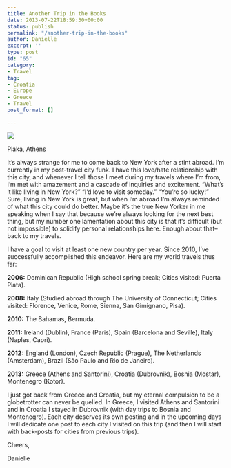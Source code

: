 ```yaml
---
title: Another Trip in the Books
date: 2013-07-22T18:59:30+00:00
status: publish
permalink: "/another-trip-in-the-books"
author: Danielle
excerpt: ''
type: post
id: "65"
category:
- Travel
tag:
- Croatia
- Europe
- Greece
- Travel
post_format: []

---
```

![](https://live.staticflickr.com/65535/49620760227_48ba1ea563_b.jpg)

Plaka, Athens

It’s always strange for me to come back to New York after a stint abroad. I’m currently in my post-travel city funk. I have this love/hate relationship with this city, and whenever I tell those I meet during my travels where I’m from, I’m met with amazement and a cascade of inquiries and excitement. “What’s it like living in New York?” “I’d love to visit someday.” “You’re so lucky!” Sure, living in New York is great, but when I’m abroad I’m always reminded of what this city could do better. Maybe it’s the true New Yorker in me speaking when I say that because we’re always looking for the next best thing, but my number one lamentation about this city is that it’s difficult (but not impossible) to solidify personal relationships here. Enough about that–back to my travels.

I have a goal to visit at least one new country per year. Since 2010, I’ve successfully accomplished this endeavor. Here are my world travels thus far:

**2006:** Dominican Republic (High school spring break; Cities visited: Puerta Plata).

**2008:** Italy (Studied abroad through The University of Connecticut; Cities visited: Florence, Venice, Rome, Sienna, San Gimignano, Pisa).

**2010:** The Bahamas, Bermuda.

**2011:** Ireland (Dublin), France (Paris), Spain (Barcelona and Seville), Italy (Naples, Capri).

**2012:** England (London), Czech Republic (Prague), The Netherlands (Amsterdam), Brazil (São Paulo and Rio de Janeiro).

**2013:** Greece (Athens and Santorini), Croatia (Dubrovnik), Bosnia (Mostar), Montenegro (Kotor).

I just got back from Greece and Croatia, but my eternal compulsion to be a globetrotter can never be quelled. In Greece, I visited Athens and Santorini and in Croatia I stayed in Dubrovnik (with day trips to Bosnia and Montenegro). Each city deserves its own posting and in the upcoming days I will dedicate one post to each city I visited on this trip (and then I will start with back-posts for cities from previous trips).

Cheers,

Danielle